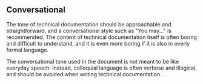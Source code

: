 ## Conversational

The tone of technical documentation should be approachable and straightforward, and a conversational style such as "You may..." is recommended. The content of technical documentation itself is often boring and difficult to understand, and it is even more boring if it is also in overly formal language.

The conversational tone used in the document is not meant to be like everyday speech. Instead, colloquial language is often verbose and illogical, and should be avoided when writing technical documentation.
